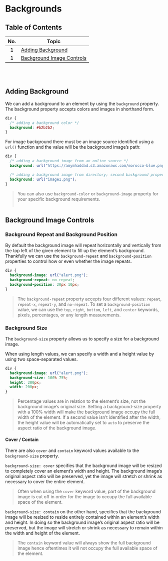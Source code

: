 # Backgrounds

## Table of Contents

| No. | Topic                                                   |
| :-: | ------------------------------------------------------- |
|  1  | [Adding Background](#adding-background)                 |
|  1  | [Background Image Controls](#background-image-controls) |

<br /><br />

## Adding Background

We can add a background to an element by using the `background` property. The background property accepts colors and images in shorthand form.

```css
div {
  /* adding a background color */
  background: #b2b2b2;
}
```

For image background there must be an image source identified using a `url()` function and the value will be the background image’s path:

```css
div {
  /* adding a background image from an online source */
  background: url("https://amymhaddad.s3.amazonaws.com/morocco-blue.png");

  /* adding a background image from directory; second background property declared can act as a fallback: */
  background: url("image1.png");
}
```

> You can also use `background-color` or `background-image` property for your specific background requirements.
> <br /><br />

## Background Image Controls

### Background Repeat and Background Position

By default the background image will repeat horizontally and vertically from the top left of the given element to fill up the element’s background. Thankfully we can use the `background-repeat` and `background-position` properties to control how or even whether the image repeats.

```css
div {
  background-image: url("alert.png");
  background-repeat: no-repeat;
  background-position: 20px 10px;
}
```

> The `background-repeat` property accepts four different values: `repeat`, `repeat-x`, `repeat-y`, and `no-repeat`.
> To set a `background-position` value, we can use the `top`, `right`, `bottom`, `left`, and `center` keywords, pixels, percentages, or any length measurements.

### Background Size

The `background-size` property allows us to specify a size for a background image.

When using length values, we can specify a width and a height value by using two space-separated values.

```css
div {
  background-image: url("alert.png");
  background-size: 100% 75%;
  height: 200px;
  width: 200px;
}
```

> Percentage values are in relation to the element’s size, not the background image’s original size. Setting a background-size property with a 100% width will make the background image occupy the full width of the element. If a second value isn’t identified after the width, the height value will be automatically set to `auto` to preserve the aspect ratio of the background image.

#### Cover / Contain

There are also `cover` and `contain` keyword values available to the `background-size` property.

`background-size: cover` specifies that the background image will be resized to completely cover an element’s width and height. The background image’s original aspect ratio will be preserved, yet the image will stretch or shrink as necessary to cover the entire element.

> Often when using the `cover` keyword value, part of the background image is cut off in order for the image to occupy the full available space of the element.

`background-size: contain` on the other hand, specifies that the background image will be resized to reside entirely contained within an element’s width and height. In doing so the background image’s original aspect ratio will be preserved, but the image will stretch or shrink as necessary to remain within the width and height of the element.

> The `contain` keyword value will always show the full background image hence oftentimes it will not occupy the full available space of the element.
